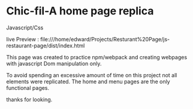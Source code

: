 # Chic-fil-A home page replica
Javascript/Css

live Preview : file:///home/edward/Projects/Resturant%20Page/js-restaurant-page/dist/index.html

This page was created to practice npm/webpack and creating webpages with javascript Dom manipulation only.

To avoid spending an excessive amount of time on this project not all elements were replicated. The home and menu pages are the only functional pages.

thanks for looking.